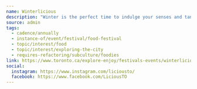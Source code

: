 ```yaml
---
name: Winterlicious
description: "Winter is the perfect time to indulge your senses and tantalize your taste buds. Get together with friends and family to savour each moment and every delectable bite of a three-course prix fixe menu at more than 200 Toronto restaurants."
source: admin
tags:
  - cadence/annually
  - instance-of/event/festival/food-festival
  - topic/interest/food
  - topic/interest/exploring-the-city
  - requires-refactoring/subculture/foodies
link: https://www.toronto.ca/explore-enjoy/festivals-events/winterlicious/
social:
  instagram: https://www.instagram.com/liciousto/
  facebook: https://www.facebook.com/LiciousTO
---
```

